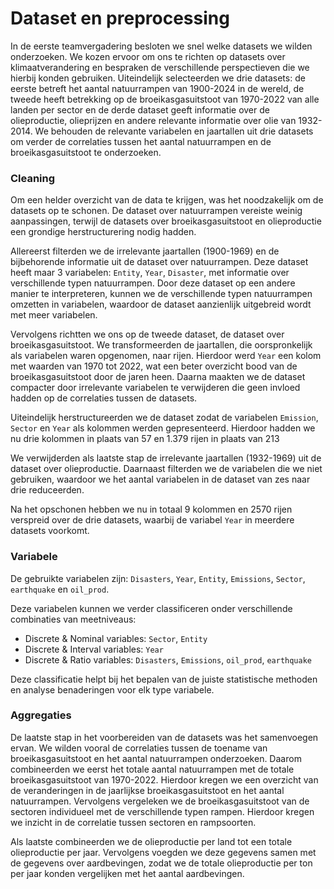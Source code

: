 # Dataset en preprocessing

In de eerste teamvergadering besloten we snel welke datasets we wilden onderzoeken. We kozen ervoor om ons te richten op datasets over klimaatverandering en bespraken de verschillende perspectieven die we hierbij konden gebruiken. Uiteindelijk selecteerden we drie datasets: de eerste betreft het aantal natuurrampen van 1900-2024 in de wereld, de tweede heeft betrekking op de broeikasgasuitstoot van 1970-2022 van alle landen per sector en de derde dataset geeft informatie over de olieproductie, olieprijzen en andere relevante informatie over olie van 1932-2014. We behouden de relevante variabelen en jaartallen uit drie datasets om verder de correlaties tussen het aantal natuurrampen en de broeikasgasuitstoot te onderzoeken.

### Cleaning

Om een helder overzicht van de data te krijgen, was het noodzakelijk om de datasets op te schonen. De dataset over natuurrampen vereiste weinig aanpassingen, terwijl de datasets over broeikasgasuitstoot en olieproductie een grondige herstructurering nodig hadden.

Allereerst filterden we de irrelevante jaartallen (1900-1969) en de bijbehorende informatie uit de dataset over natuurrampen. Deze dataset heeft maar 3 variabelen: `Entity`, `Year`, `Disaster`, met informatie over verschillende typen natuurrampen. Door deze dataset op een andere manier te interpreteren, kunnen we de verschillende typen natuurrampen omzetten in variabelen, waardoor de dataset aanzienlijk uitgebreid wordt met meer variabelen.

Vervolgens richtten we ons op de tweede dataset, de dataset over broeikasgasuitstoot. We transformeerden de jaartallen, die oorspronkelijk als variabelen waren opgenomen, naar rijen. Hierdoor werd `Year` een kolom met waarden van 1970 tot 2022, wat een beter overzicht bood van de broeikasgasuitstoot door de jaren heen. Daarna maakten we de dataset compacter door irrelevante variabelen te verwijderen die geen invloed hadden op de correlaties tussen de datasets.

Uiteindelijk herstructureerden we de dataset zodat de variabelen `Emission`, `Sector` en `Year` als kolommen werden gepresenteerd. Hierdoor hadden we nu drie kolommen in plaats van 57 en 1.379 rijen in plaats van 213

We verwijderden als laatste stap de irrelevante jaartallen (1932-1969) uit de dataset over olieproductie. Daarnaast filterden we de variabelen die we niet gebruiken, waardoor we het aantal variabelen in de dataset van zes naar drie reduceerden.

Na het opschonen hebben we nu in totaal 9 kolommen en 2570 rijen verspreid over de drie datasets, waarbij de variabel `Year` in meerdere datasets voorkomt.

### Variabele

De gebruikte variabelen zijn: `Disasters`, `Year`, `Entity`, `Emissions`, `Sector`, `earthquake` en `oil_prod`.

Deze variabelen kunnen we verder classificeren onder verschillende combinaties van meetniveaus:

- Discrete & Nominal variables: `Sector`, `Entity`
- Discrete & Interval variables: `Year`
- Discrete & Ratio variables: `Disasters`, `Emissions`, `oil_prod`, `earthquake`

Deze classificatie helpt bij het bepalen van de juiste statistische methoden en analyse benaderingen voor elk type variabele.

### Aggregaties

De laatste stap in het voorbereiden van de datasets was het samenvoegen ervan. We wilden vooral de correlaties tussen de toename van broeikasgasuitstoot en het aantal natuurrampen onderzoeken. Daarom combineerden we eerst het totale aantal natuurrampen met de totale broeikasgasuitstoot van 1970-2022. Hierdoor kregen we een overzicht van de veranderingen in de jaarlijkse broeikasgasuitstoot en het aantal natuurrampen. Vervolgens vergeleken we de broeikasgasuitstoot van de sectoren individueel met de verschillende typen rampen. Hierdoor kregen we inzicht in de correlatie tussen sectoren en rampsoorten.

Als laatste combineerden we de olieproductie per land tot een totale olieproductie per jaar. Vervolgens voegden we deze gegevens samen met de gegevens over aardbevingen, zodat we de totale olieproductie per ton per jaar konden vergelijken met het aantal aardbevingen.

